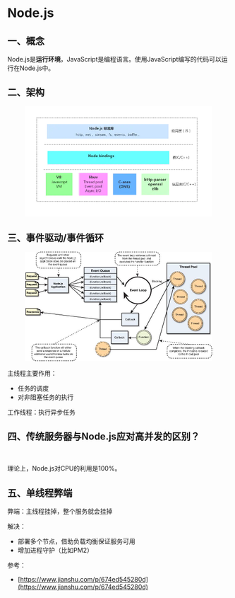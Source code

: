 # Node.js

## 一、概念

Node.js是**运行环境**，JavaScript是编程语言。使用JavaScript编写的代码可以运行在Node.js中。

## 二、架构

<div align="left">

<figure><img src="../.gitbook/assets/image (1) (1).png" alt=""><figcaption></figcaption></figure>

</div>

## 三、事件驱动/事件循环

<figure><img src="../.gitbook/assets/image (15).png" alt=""><figcaption></figcaption></figure>

主线程主要作用：

* 任务的调度
* 对非阻塞任务的执行

工作线程：执行异步任务

## 四、传统服务器与Node.js应对高并发的区别？

<figure><img src="../.gitbook/assets/UML 图 (1).jpg" alt=""><figcaption></figcaption></figure>

理论上，Node.js对CPU的利用是100%。



## 五、单线程弊端

弊端：主线程挂掉，整个服务就会挂掉

解决：

* 部署多个节点，借助负载均衡保证服务可用
* 增加进程守护（比如PM2）









参考：

* [https://www.jianshu.com/p/674ed545280d](https://www.jianshu.com/p/674ed545280d)
